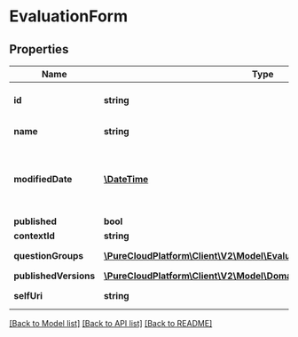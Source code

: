 # EvaluationForm

## Properties
Name | Type | Description | Notes
------------ | ------------- | ------------- | -------------
**id** | **string** | The globally unique identifier for the object. | [optional] 
**name** | **string** | The evaluation form name | 
**modifiedDate** | [**\DateTime**](\DateTime.md) | Date time is represented as an ISO-8601 string. For example: yyyy-MM-ddTHH:mm:ss.SSSZ | [optional] 
**published** | **bool** |  | [optional] 
**contextId** | **string** |  | [optional] 
**questionGroups** | [**\PureCloudPlatform\Client\V2\Model\EvaluationQuestionGroup[]**](EvaluationQuestionGroup.md) | A list of question groups | 
**publishedVersions** | [**\PureCloudPlatform\Client\V2\Model\DomainEntityListingEvaluationForm**](DomainEntityListingEvaluationForm.md) |  | [optional] 
**selfUri** | **string** | The URI for this object | [optional] 

[[Back to Model list]](../README.md#documentation-for-models) [[Back to API list]](../README.md#documentation-for-api-endpoints) [[Back to README]](../README.md)


